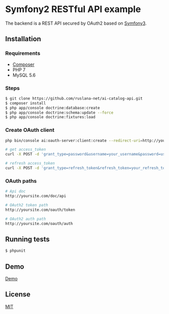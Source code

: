# Symfony2 RESTful API example

The backend is a REST API secured by OAuth2 based on [Symfony3](http://symfony.com).

## Installation

### Requirements

- [Composer](https://getcomposer.org/download)
- PHP 7
- MySQL 5.6

### Steps

```bash
$ git clone https://github.com/ruslana-net/ai-catalog-api.git
$ composer install
$ php app/console doctrine:database:create
$ php app/console doctrine:schema:update --force
$ php app/console doctrine:fixtures:load
```

### Create OAuth client

```bash
php bin/console ai:oauth-server:client:create --redirect-uri=http://yourapp.com/ --grant-type=token --grant-type=password --grant-type=authorization_code --grant-type=refresh_token ClientName

# get access_token
curl -X POST -d 'grant_type=password&username=your_username&password=user_password&client_id=your_client_id&client_secret=you_client_secret_key' http://yousite.com/oauth/token

# refresh access_token
curl -X POST -d 'grant_type=refresh_token&refresh_token=your_refresh_token&client_id=your_client_id&client_secret=you_client_secret_key' http://yousite.com/oauth/token
```

### OAuth paths
```bash
# Api doc
http://yoursite.com/doc/api

# OAuth2 token path
http://yoursite.com/oauth/token

# OAuth2 auth path
http://yoursite.com/oauth/auth
```

## Running tests

```bash
$ phpunit
```

## Demo

[Demo]()

## License

[MIT](https://github.com/ruslana-net/ai-catalog-api/blob/master/LICENSE)
